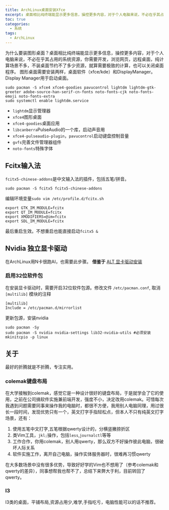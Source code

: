 ```yaml
---
title: ArchLinux桌面安装Xfce
excerpt: 桌面相比纯终端能显示更多信息，操控更多内容，对于个人电脑来说，不必在乎其占用的系统资源，你需要开发
toc: true
categories:
  - 系统
tags:
  - ArchLinux
---
```


为什么要装图形桌面？桌面相比纯终端能显示更多信息，操控更多内容，对于个人电脑来说，不必在乎其占用的系统资源，你需要开发，浏览网页，远程桌面，纯计算场景不多，不装桌面节约不了多少资源，就算需要极致的计算，也可以关闭桌面程序。
图形桌面需要安装两样，桌面软件（xfce/kde）和DisplayManager。Display Manager用于启动桌面。

```shell
sudo pacman -S xfce4 xfce4-goodies pavucontrol lightdm lightdm-gtk-greeter adobe-source-han-serif-cn-fonts noto-fonts-cjk noto-fonts-emoji noto-fonts-extra 
sudo systemctl enable lightdm.service
```

- `lightdm`显示管理器
- `xfce4`图形桌面
- `xfce4-goodies`桌面应用
- `libcanberra`PulseAudio的一个库，启动声音用
- `xfce4-pulseaudio-plugin`，`pavucontrol`启动键盘控制音量
- `gvfs`完善文件管理器组件
- `noto-fonts`特殊字体

## Fcitx输入法

`fcitx5-chinese-addons`是中文输入法的插件，包括五笔/拼音。

```shell
sudo pacman -S fcitx5 fcitx5-chinese-addons
```

编辑环境变量`sudo vim /etc/profile.d/fcitx.sh`

```shell
export GTK_IM_MODULE=fcitx
export QT_IM_MODULE=fcitx
export XMODIFIERS=@im=fcitx
export SDL_IM_MODULE=fcitx
```

最后重启生效。不想重启也能直接启动`fcitx5 &`

## Nvidia 独立显卡驱动

在ArchLinux用N卡很跑AI，也需要此步骤。
**借鉴于** [ALT 显卡驱动安装](https://archlinuxstudio.github.io/ArchLinuxTutorial/#/rookie/graphic_driver)

### 启用32位软件包

在安装显卡驱动时，需要开启32位软件包源。修改文件 `/etc/pacman.conf`, 取消 `[multilib]` 模块的注释

```shell
[multilib]
Include = /etc/pacman.d/mirrorlist
```

更新包源，安装nvidia

```shell
sudo pacman -Sy
sudo pacman -S nvidia nvidia-settings lib32-nvidia-utils #必须安装
mkinitcpio -p linux
```

## 关于

最好的折腾就是不折腾，专注实用。

### colemak键盘布局

在大学接触到colemak，感觉它是一种设计很好的键盘布局，于是就学会了它的使用，之前在公司搞软件实施兼前端开发，强度不小，决定改用colemak。可惜每次我遇到问题需要同事来操作我的电脑时，都很不方便，我用别人电脑同理，用过很长一段时间，发现优势只有一个，英文打字手指轻松点，但本人不只有纯英文打字场景，还有：

1. 使用五笔中文打字,五笔根据qwerty设计的，分横竖撇捺折区
2. 类Vim工具，`jkl;`操作，包括`less`,`journalctl`等等
3. 工作合作，你用colemak，别人用qwerty，那么双方不好操作彼此电脑，很破坏人际关系
4. 软件实施工作，离开自己电脑，操作实体服务器时，很难再习惯qwerty

在大多数场景中没有很多优势，导致好好学的Vim也不想用了（参考colemak和qwerty的差异），同事想帮我也帮不了，总结下来弊大于利，目前转回了qwerty。

### I3

I3类的桌面，平铺布局,资源占用少,难学,手指吃亏，电脑性能可以的话不推荐。
